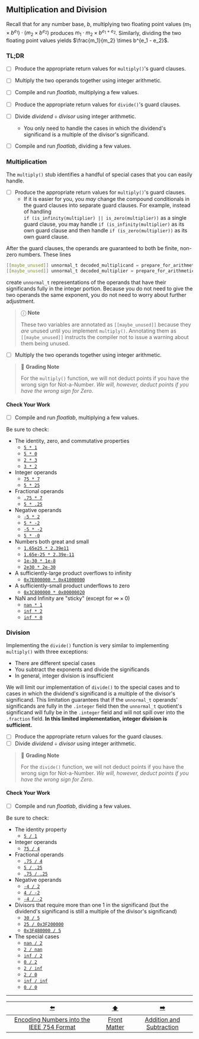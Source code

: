 ## Multiplication and Division

Recall that for any number base, $b$, multiplying two floating point values $(m_1 \times b^{e_1}) \cdot (m_2 \times b^{e_2})$ produces $m_1 \cdot m_2 \times b^{e_1 + e_2}$.
Similarly, dividing the two floating point values yields $\frac{m_1}{m_2} \times b^{e_1 - e_2}$.

### TL;DR

- [ ] Produce the appropriate return values for `multiply()`'s guard clauses.
- [ ] Multiply the two operands together using integer arithmetic.
- [ ] Compile and run *floatlab*, multiplying a few values.


- [ ] Produce the appropriate return values for `divide()`'s guard clauses.
- [ ] Divide $dividend \div divisor$ using integer arithmetic.
  - You only need to handle the cases in which the dividend's significand is a multiple of the divisor's significand.
- [ ] Compile and run *floatlab*, dividing a few values.


### Multiplication

The `multiply()` stub identifies a handful of special cases that you can easily handle.
- [ ] Produce the appropriate return values for `multiply()`'s guard clauses.
  - If it is easier for you, you *may* change the compound conditionals in the guard clauses into separate guard clauses.
    For example, instead of handling \
    `if (is_infinity(multiplier) || is_zero(multiplier))` as a single guard clause,
    you may handle `if (is_infinity(multiplier)` as its own guard clause and then handle `if (is_zero(multiplier))` as its own guard clause.

After the guard clauses, the operands are guaranteed to both be finite, non-zero numbers.
These lines
```c
[[maybe_unused]] unnormal_t decoded_multiplicand = prepare_for_arithmetic(decode(multiplicand));
[[maybe_unused]] unnormal_t decoded_multiplier = prepare_for_arithmetic(decode(multiplier));
```
create `unnormal_t` representations of the operands that have their significands fully in the integer portion.
Because you do not need to give the two operands the same exponent, you do not need to worry about further adjustment.

> ⓘ **Note**
> 
> These two variables are annotated as `[[maybe_unused]]` because they *are* unused until you implement `multiply()`.
> Annotating them as `[[maybe_unused]]` instructs the compiler not to issue a warning about them being unused.

- [ ] Multiply the two operands together using integer arithmetic.

> 📝 **Grading Note**
>
> For the `multiply()` function, we will not deduct points if you have the wrong sign for Not-a-Number.
> *We will, however, deduct points if you have the wrong sign for Zero.*


#### Check Your Work

- [ ] Compile and run *floatlab*, multiplying a few values.

Be sure to check:
- The identity, zero, and commutative properties
  - <u>`5 * 1`</u>
  - <u>`5 * 0`</u>
  - <u>`2 * 3`</u>
  - <u>`3 * 2`</u>
- Integer operands
  - <u>`75 * 7`</u>
  - <u>`5 * 25`</u>
- Fractional operands
  - <u>`.75 * 7`</u>
  - <u>`5 * .25`</u>
- Negative operands
  - <u>`-5 * 2`</u>
  - <u>`5 * -2`</u>
  - <u>`-5 * -2`</u>
  - <u>`5 * -0`</u>
- Numbers both great and small
  - <u>`1.65e25 * 2.39e11`</u>
  - <u>`1.65e-25 * 2.39e-11`</u>
  - <u>`1e-30 * 1e-8`</u>
  - <u>`2e30 * 2e-30`</u>
- A sufficiently-large product overflows to infinity
  - <u>`0x7E000000 * 0x41000000`</u>
- A sufficiently-small product underflows to zero
  - <u>`0x3C800000 * 0x00000020`</u>
- NaN and Infinity are "sticky" (except for $\infty \times 0$)
  - <u>`nan * 1`</u>
  - <u>`inf * 2`</u>
  - <u>`inf * 0`</u>
    
[//]: # (TODO: double-check that these aren't affected by rounding)

### Division

Implementing the `divide()` function is very similar to implementing `multiply()` with three exceptions:
- There are different special cases
- You subtract the exponents and divide the significands
- In general, integer division is insufficient

We will limit our implementation of `divide()` to the special cases and to cases in which the dividend's significand is a multiple of the divisor's significand.
This limitation guarantees that if the `unnormal_t` operands' significands are fully in the `.integer` field then the `unnormal_t` quotient's significand will fully be in the `.integer` field and will not spill over into the `.fraction` field.
**In this limited implementation, integer division is sufficient.**

- [ ] Produce the appropriate return values for the guard clauses.
- [ ] Divide $dividend \div divisor$ using integer arithmetic.

> 📝 **Grading Note**
>
> For the `divide()` function, we will not deduct points if you have the wrong sign for Not-a-Number.
> *We will, however, deduct points if you have the wrong sign for Zero.*


#### Check Your Work

- [ ] Compile and run *floatlab*, dividing a few values.

Be sure to check:
- The identity property
  - <u>`5 / 1`</u>
- Integer operands
  - <u>`75 / 4`</u>
- Fractional operands
  - <u>`.75 / 4`</u>
  - <u>`5 / .25`</u>
  - <u>`.75 / .25`</u>
- Negative operands
  - <u>`-4 / 2`</u>
  - <u>`4 / -2`</u>
  - <u>`-4 / -2`</u>
- Divisors that require more than one 1 in the significand (but the dividend's significand is still a multiple of the divisor's significand)
  - <u>`30 / 5`</u>
  - <u>`25 / 0x3F200000`</u>
  - <u>`0x3F480000 / 5`</u>
- The special cases
  - <u>`nan / 2`</u>
  - <u>`2 / nan`</u>
  - <u>`inf / 2`</u>
  - <u>`0 / 2`</u>
  - <u>`2 / inf`</u>
  - <u>`2 / 0`</u>
  - <u>`inf / inf`</u>
  - <u>`0 / 0`</u>

---

|                    [⬅️](05-normalization.md)                     |      [⬆️](../../IntegerLab/README.md)      |            [➡️](07-add-subtract.md)            |
|:----------------------------------------------------------------:|:------------------------------------------:|:----------------------------------------------:|
| [Encoding Numbers into the IEEE 754 Format](05-normalization.md) | [Front Matter](../../IntegerLab/README.md) | [Addition and Subtraction](07-add-subtract.md) |
